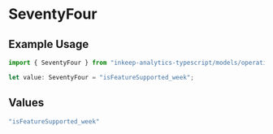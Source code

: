 # SeventyFour

## Example Usage

```typescript
import { SeventyFour } from "inkeep-analytics-typescript/models/operations";

let value: SeventyFour = "isFeatureSupported_week";
```

## Values

```typescript
"isFeatureSupported_week"
```